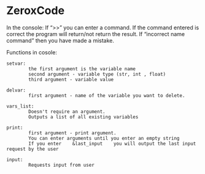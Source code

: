 # ZeroxCode
In the console:
If “>>” you can enter a command. If the command entered is correct the program will return/not return the result. If “incorrect name command” then you have made a mistake.

Functions in cosole:

    setvar:
            the first argument is the variable name
            second argument - variable type (str, int , float)
            third argument - variable value

    delvar:
            first argument - name of the variable you want to delete.

    vars_list:
            Doesn't require an argument. 
            Outputs a list of all existing variables
    
    print:
            first argument - print argument.
            You can enter arguments until you enter an empty string
            If you enter    &last_input    you will output the last input request by the user

    input:
            Requests input from user